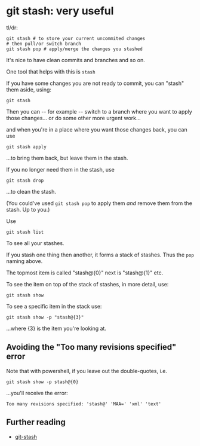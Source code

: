 ﻿# git stash: very useful

tl/dr:

	git stash # to store your current uncommited changes
	# then pull/or switch branch
	git stash pop # apply/merge the changes you stashed

It's nice to have clean commits and branches and so on.

One tool that helps with this is `stash`

If you have some changes you are not ready to commit, you can "stash" them aside, using:

	git stash

Then you can -- for example -- switch to a branch where you want to apply those changes... or do some other more urgent work...

and when you're in a place where you want those changes back, you can use

	git stash apply

...to bring them back, but leave them in the stash.

If you no longer need them in the stash, use

	git stash drop

...to clean the stash.

(You could've used `git stash pop` to apply them *and* remove them from the stash. Up to you.)

Use

	git stash list

To see all your stashes.

If you stash one thing then another, it forms a stack of stashes. Thus the `pop` naming above.

The topmost item is called "stash@{0}" next is "stash@{1}" etc.

To see the item on top of the stack of stashes, in more detail, use:

	git stash show

To see a specific item in the stack use:

	git stash show -p "stash@{3}"

...where {3} is the item you're looking at.

## Avoiding the "Too many revisions specified" error

Note that with powershell, if you leave out the double-quotes, i.e.

	git stash show -p stash@{0}

...you'll receive the error:

	Too many revisions specified: 'stash@' 'MAA=' 'xml' 'text'

## Further reading

- [git-stash](https://git-scm.com/docs/git-stash/1.5.5)